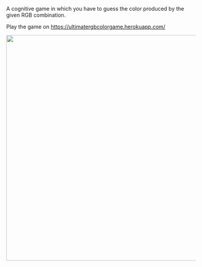 A cognitive game in which you have to guess the color produced by the given RGB combination.

Play the game on https://ultimatergbcolorgame.herokuapp.com/

<image src="https://raw.githubusercontent.com/zohaibxrehman/rgbGame/master/rgbGame.PNG" height=600>
